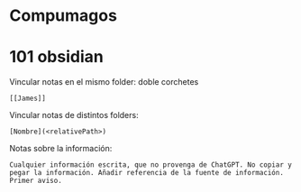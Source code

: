 # Compumagos

# 101  obsidian


Vincular notas en el mismo folder: doble corchetes 
```
[[James]]
```

Vincular notas de distintos folders: 
```
[Nombre](<relativePath>)
```

Notas sobre la información:
```
Cualquier información escrita, que no provenga de ChatGPT. No copiar y pegar la información. Añadir referencia de la fuente de información. Primer aviso.
```
